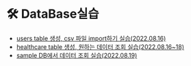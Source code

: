 # 🛠 DataBase실습

- [users table 생성, csv 파일 import하기 실습(2022.08.16)](https://github.com/hyejinny97/DB_practice/tree/master/practice_01) 
- [healthcare table 생성, 원하는 데이터 조회 실습(2022.08.16~18)](https://github.com/hyejinny97/DB_practice/tree/master/practice_02)
- [sample DB에서 데이터 조회 실습(2022.08.19)](https://github.com/hyejinny97/DB_practice/tree/master/practice_03)